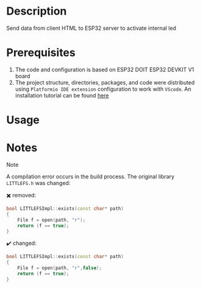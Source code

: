 # Description
Send data from client HTML to ESP32 server to activate internal led
# Prerequisites
1. The code and configuration is based on ESP32 DOIT ESP32 DEVKIT V1 board
2. The project structure, directories, packages, and code were distributed using `Platformio IDE extension` configuration to work with `VScode`. An installation tutorial can be found [here](https://randomnerdtutorials.com/vs-code-platformio-ide-esp32-esp8266-arduino/)

# Usage

# Notes
> [!NOTE]
> A compilation error occurs in the build process. The original library `LITTLEFS.h` was changed:

✖️ removed:
```cpp
bool LITTLEFSImpl::exists(const char* path)
{
    File f = open(path, "r");
    return (f == true);
}
```
✔️ changed:
```cpp
bool LITTLEFSImpl::exists(const char* path)
{
    File f = open(path, "r",false);
    return (f == true);
}
```
